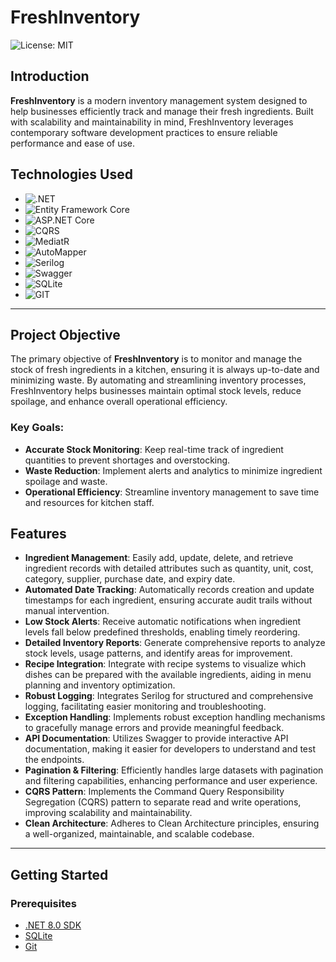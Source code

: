 # FreshInventory

![License: MIT](https://img.shields.io/badge/License-MIT-blue.svg)

## Introduction

**FreshInventory** is a modern inventory management system designed to help businesses efficiently track and manage their fresh ingredients. Built with scalability and maintainability in mind, FreshInventory leverages contemporary software development practices to ensure reliable performance and ease of use.

## Technologies Used

- ![.NET](https://img.shields.io/badge/.NET_8.0-blue)
- ![Entity Framework Core](https://img.shields.io/badge/Entity_Framework_Core-green)
- ![ASP.NET Core](https://img.shields.io/badge/ASP.NET_Core-purple)
- ![CQRS](https://img.shields.io/badge/CQRS-brightgreen)
- ![MediatR](https://img.shields.io/badge/MediatR-yellow)
- ![AutoMapper](https://img.shields.io/badge/AutoMapper-orange)
- ![Serilog](https://img.shields.io/badge/Serilog-red)
- ![Swagger](https://img.shields.io/badge/Swagger-brightgreen)
- ![SQLite](https://img.shields.io/badge/SQLite-blueviolet)
- ![GIT](https://img.shields.io/badge/GIT-Orange)

---

## Project Objective

The primary objective of **FreshInventory** is to monitor and manage the stock of fresh ingredients in a kitchen, ensuring it is always up-to-date and minimizing waste. By automating and streamlining inventory processes, FreshInventory helps businesses maintain optimal stock levels, reduce spoilage, and enhance overall operational efficiency.

### Key Goals:

- **Accurate Stock Monitoring**: Keep real-time track of ingredient quantities to prevent shortages and overstocking.
- **Waste Reduction**: Implement alerts and analytics to minimize ingredient spoilage and waste.
- **Operational Efficiency**: Streamline inventory management to save time and resources for kitchen staff.

## Features

- **Ingredient Management**: Easily add, update, delete, and retrieve ingredient records with detailed attributes such as quantity, unit, cost, category, supplier, purchase date, and expiry date.
- **Automated Date Tracking**: Automatically records creation and update timestamps for each ingredient, ensuring accurate audit trails without manual intervention.
- **Low Stock Alerts**: Receive automatic notifications when ingredient levels fall below predefined thresholds, enabling timely reordering.
- **Detailed Inventory Reports**: Generate comprehensive reports to analyze stock levels, usage patterns, and identify areas for improvement.
- **Recipe Integration**: Integrate with recipe systems to visualize which dishes can be prepared with the available ingredients, aiding in menu planning and inventory optimization.
- **Robust Logging**: Integrates Serilog for structured and comprehensive logging, facilitating easier monitoring and troubleshooting.
- **Exception Handling**: Implements robust exception handling mechanisms to gracefully manage errors and provide meaningful feedback.
- **API Documentation**: Utilizes Swagger to provide interactive API documentation, making it easier for developers to understand and test the endpoints.
- **Pagination & Filtering**: Efficiently handles large datasets with pagination and filtering capabilities, enhancing performance and user experience.
- **CQRS Pattern**: Implements the Command Query Responsibility Segregation (CQRS) pattern to separate read and write operations, improving scalability and maintainability.
- **Clean Architecture**: Adheres to Clean Architecture principles, ensuring a well-organized, maintainable, and scalable codebase.

---

## Getting Started

### Prerequisites

- [.NET 8.0 SDK](https://dotnet.microsoft.com/download/dotnet/8.0)
- [SQLite](https://www.sqlite.org/download.html)
- [Git](https://git-scm.com/downloads)
